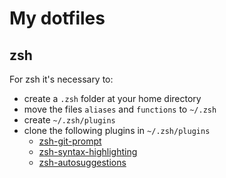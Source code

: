 # My dotfiles

## zsh
For zsh it's necessary to:
- create a `.zsh` folder at your home directory
- move the files `aliases` and `functions` to `~/.zsh`
- create `~/.zsh/plugins`
- clone the following plugins in  `~/.zsh/plugins`
	- [zsh-git-prompt](https://github.com/olivierverdier/zsh-git-prompt)
	- [zsh-syntax-highlighting](https://github.com/zsh-users/zsh-syntax-highlighting)
	- [zsh-autosuggestions](https://github.com/zsh-users/zsh-autosuggestions)
